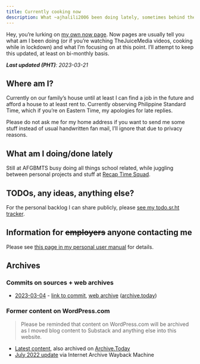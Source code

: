 ```yaml
---
title: Currently cooking now
description: What ~ajhalili2006 been doing lately, sometimes behind the scenes.
---
```


Hey, you’re lurking on [my own now page][nowpage-info].
Now pages are usually tell you what am I been doing (or if you’re watching TheJuiceMedia videos, cooking while in lockdown) and what I’m
focusing on at this point. I’ll attempt to keep this updated, at least on bi-monthly basis.

[nowpage-info]: https://nownownow.com/about

_**Last updated (PHT)**: 2023-03-21_

## Where am I?

Currently on our family’s house until at least I can find a job in the future and afford a house to at least rent to.
Currently observing Philippine Standard Time, which if you’re on Eastern Time, my apologies for late replies.

Please do not ask me for my home address if you want to send me some stuff instead of usual handwritten fan mail, I’ll ignore that due to privacy reasons.

## What am I doing/done lately

Still at AFGBMTS busy doing all things school related, while juggling between personal projects and stuff at [Recap Time Squad](https://recaptime.eu.org).

## TODOs, any ideas, anything else?

For the personal backlog I can share publicly, please [see my todo.sr.ht tracker](https://todo.sr.ht/~ajhalili2006/ajhalili2006).

## Information for ~~employers~~ anyone contacting me

Please see [this page in my personal user manual](https://andreijiroh.eu.org/user-manual/job-employment-availability) for details.

## Archives

### Commits on sources + web archives

* [2023-03-04](https://github.com/ajhalili2006/tildeverse-web/blob/c6693426cf44d99297c4b3409571b3482dfc463e/markdown/now.md) - [link to commit](https://github.com/ajhalili2006/tildeverse-web/commit/c6693426cf44d99297c4b3409571b3482dfc463e), [web archive](https://web.archive.org/web/20230320175751/https://andreijiroh.eu.org/now/) ([archive.today](https://archive.is/0xZ7V))

### Former content on WordPress.com

> Please be reminded that content on WordPress.com will be archived as I moved blog content to Substack and anything else into this website.

* [Latest content](https://ajhalili2006.wordpress.com/now/), also archived on [Archive.Today]()
* [July 2022 update](https://web.archive.org/web/20221011021323/https://ajhalili2006.wordpress.com/now/) via Internet Archive Wayback Machine